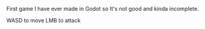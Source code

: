 First game I have ever made in Godot so It's not good and kinda incomplete.

WASD to move
LMB to attack
